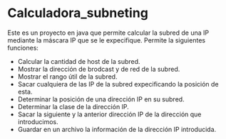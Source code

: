 # Calculadora_subneting
Este es un proyecto en java que permite calcular la subred de una IP mediante la máscara IP que se le expecifique.
Permite la siguientes funciones:
- Calcular la cantidad de host de la subred.
- Mostrar la dirección de brodcast y de red de la subred.
- Mostrar el rango útil de la subred.
- Sacar cualquiera de las IP de la subred expecificando la posición de esta.
- Determinar la posición de una dirección IP en su subred.
- Determinar la clase de la dirección IP.
- Sacar la siguiente y la anterior dirección IP de la dirección que introducimos.
- Guardar en un archivo la información de la dirección IP introducida.
